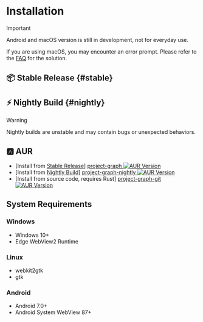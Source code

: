 # Installation

> [!IMPORTANT]
> Android and macOS version is still in development, not for everyday use.
>
> If you are using macOS, you may encounter an error prompt. Please refer to the [FAQ](./faq#macos-cannot-open) for the solution.

## 📦 Stable Release {#stable}

<GithubRelease repo="LiRenTech/project-graph" />

## ⚡ Nightly Build {#nightly}

> [!WARNING]
> Nightly builds are unstable and may contain bugs or unexpected behaviors.

<GithubRelease repo="LiRenTech/project-graph" nightly />

## 🅰 AUR

- [Install from [Stable Release](#stable)] [project-graph ![AUR Version](https://img.shields.io/aur/version/project-graph?cacheSeconds=0)](https://aur.archlinux.org/packages/project-graph)
- [Install from [Nightly Build](#nightly)] [project-graph-nightly ![AUR Version](https://img.shields.io/aur/version/project-graph-nightly?cacheSeconds=0)](https://aur.archlinux.org/packages/project-graph-nightly)
- [Install from source code, requires Rust] [project-graph-git ![AUR Version](https://img.shields.io/aur/version/project-graph-git?cacheSeconds=0)](https://aur.archlinux.org/packages/project-graph-git)

## System Requirements

### Windows

- Windows 10+
- Edge WebView2 Runtime

### Linux

- webkit2gtk
- gtk

### Android

- Android 7.0+
- Android System WebView 87+
